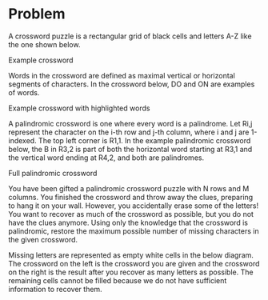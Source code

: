# Problem

A crossword puzzle is a rectangular grid of black cells and letters A-Z like the one shown below.

Example crossword

Words in the crossword are defined as maximal vertical or horizontal segments of characters. In the crossword below, DO and ON are examples of words.

Example crossword with highlighted words

A palindromic crossword is one where every word is a palindrome. Let Ri,j represent the character on the i-th row and j-th column, where i and j are 1-indexed. The top left corner is R1,1. In the example palindromic crossword below, the B in R3,2 is part of both the horizontal word starting at R3,1 and the vertical word ending at R4,2, and both are palindromes.

Full palindromic crossword

You have been gifted a palindromic crossword puzzle with N rows and M columns. You finished the crossword and throw away the clues, preparing to hang it on your wall. However, you accidentally erase some of the letters! You want to recover as much of the crossword as possible, but you do not have the clues anymore. Using only the knowledge that the crossword is palindromic, restore the maximum possible number of missing characters in the given crossword.

Missing letters are represented as empty white cells in the below diagram. The crossword on the left is the crossword you are given and the crossword on the right is the result after you recover as many letters as possible. The remaining cells cannot be filled because we do not have sufficient information to recover them.
